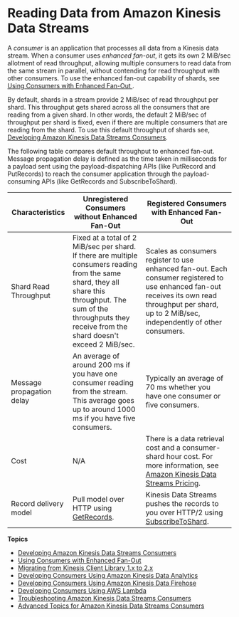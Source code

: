 # Reading Data from Amazon Kinesis Data Streams<a name="building-consumers"></a>

A *consumer* is an application that processes all data from a Kinesis data stream\. When a consumer uses *enhanced fan\-out*, it gets its own 2 MiB/sec allotment of read throughput, allowing multiple consumers to read data from the same stream in parallel, without contending for read throughput with other consumers\. To use the enhanced fan\-out capability of shards, see [Using Consumers with Enhanced Fan\-Out ](introduction-to-enhanced-consumers.md)\.

 By default, shards in a stream provide 2 MiB/sec of read throughput per shard\. This throughput gets shared across all the consumers that are reading from a given shard\. In other words, the default 2 MiB/sec of throughput per shard is fixed, even if there are multiple consumers that are reading from the shard\. To use this default throughput of shards see, [Developing Amazon Kinesis Data Streams Consumers](shared-fan-out-consumers.md)\. 

The following table compares default throughput to enhanced fan\-out\. Message propagation delay is defined as the time taken in milliseconds for a payload sent using the payload\-dispatching APIs \(like PutRecord and PutRecords\) to reach the consumer application through the payload\-consuming APIs \(like GetRecords and SubscribeToShard\)\. 


| Characteristics | Unregistered Consumers without Enhanced Fan\-Out | Registered Consumers with Enhanced Fan\-Out | 
| --- | --- | --- | 
| Shard Read Throughput | Fixed at a total of 2 MiB/sec per shard\. If there are multiple consumers reading from the same shard, they all share this throughput\. The sum of the throughputs they receive from the shard doesn't exceed 2 MiB/sec\. | Scales as consumers register to use enhanced fan\-out\. Each consumer registered to use enhanced fan\-out receives its own read throughput per shard, up to 2 MiB/sec, independently of other consumers\. | 
| Message propagation delay | An average of around 200 ms if you have one consumer reading from the stream\. This average goes up to around 1000 ms if you have five consumers\. | Typically an average of 70 ms whether you have one consumer or five consumers\. | 
| Cost | N/A | There is a data retrieval cost and a consumer\-shard hour cost\. For more information, see [Amazon Kinesis Data Streams Pricing](https://aws.amazon.com/kinesis/streams/pricing)\. | 
| Record delivery model | Pull model over HTTP using [GetRecords](https://docs.aws.amazon.com/kinesis/latest/APIReference/API_GetRecords.html)\. | Kinesis Data Streams pushes the records to you over HTTP/2 using [SubscribeToShard](https://docs.aws.amazon.com/kinesis/latest/APIReference/API_SubscribeToShard.html)\. | 

**Topics**
+ [Developing Amazon Kinesis Data Streams Consumers](shared-fan-out-consumers.md)
+ [Using Consumers with Enhanced Fan\-Out](introduction-to-enhanced-consumers.md)
+ [Migrating from Kinesis Client Library 1\.x to 2\.x](kcl-migration.md)
+ [Developing Consumers Using Amazon Kinesis Data Analytics](kda-consumer.md)
+ [Developing Consumers Using Amazon Kinesis Data Firehose](kdf-consumer.md)
+ [Developing Consumers Using AWS Lambda](lambda-consumer.md)
+ [Troubleshooting Amazon Kinesis Data Streams Consumers](troubleshooting-consumers.md)
+ [Advanced Topics for Amazon Kinesis Data Streams Consumers](advanced-consumers.md)